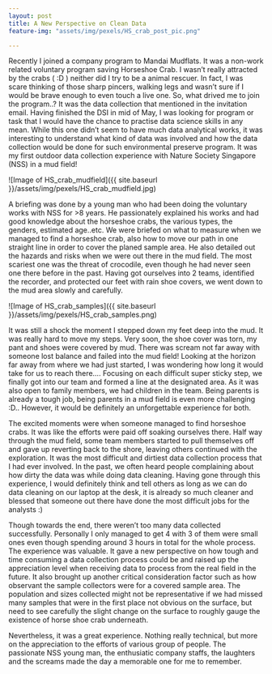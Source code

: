 ```yaml
---
layout: post
title: A New Perspective on Clean Data
feature-img: "assets/img/pexels/HS_crab_post_pic.png"

---
```



Recently I joined a company program to Mandai Mudflats. It was a non-work related voluntary program saving Horseshoe Crab. I wasn’t really attracted by the crabs ( :D ) neither did I try to be a animal rescuer. In fact, I was scare thinking of those sharp pincers, walking legs and wasn’t sure if I would be brave enough to even touch a live one. So, what drived me to join the program..? It was the data collection that mentioned in the invitation email. Having finished the DSI in mid of May, I was looking for program or task that I would have the chance to practise data science skills in any mean. While this one didn’t seem to have much data analytical works, it was interesting to understand what kind of data was involved and how the data collection would be done for such environmental preserve program. It was my first outdoor data collection experience with Nature Society Singapore (NSS) in a mud field!


![Image of HS_crab_mudfield]({{ site.baseurl }}/assets/img/pexels/HS_crab_mudfield.jpg)

A briefing was done by a young man who had been doing the voluntary works with NSS for >8 years.  He passionately explained his works and had good knowledge about the horseshoe crabs, the various types, the genders, estimated age..etc. We were briefed on what to measure when we managed to find a horseshoe crab, also how to move our path in one straight line in order to cover the planed sample area. He also detailed out the hazards and risks when we were out there in the mud field. The most scariest one was  the threat of crocodile, even though he had never seen one there before in the past. Having got ourselves into 2 teams, identified the recorder, and protected our feet with rain shoe covers, we went down to the mud area slowly and carefully.


![Image of HS_crab_samples]({{ site.baseurl }}/assets/img/pexels/HS_crab_samples.png)


It was still a shock the moment I stepped down my feet deep into the mud. It was really hard to move my steps. Very soon, the shoe cover was torn, my pant and shoes were covered by mud. There was scream not far away with someone lost balance and failed into the mud field! Looking at the horizon far away from where we had just started, I was wondering how long it would take for us to reach there…. Focusing on each difficult super sticky step, we finally got into our team and formed a line at the designated area. As it was also open to family members, we had children in the team. Being parents is already a tough job, being parents in a mud field is even more challenging :D..  However, it would be definitely an unforgettable experience for both. 

The excited moments were when someone managed to find horseshoe crabs. It was like the efforts were paid off soaking ourselves there. Half way through the mud field, some team members started to pull themselves off and gave up reverting back to the shore, leaving others continued with the exploration.  It was the most difficult and dirtiest data collection process that I had ever involved. In the past, we often heard people complaining about how dirty the data was while doing data cleaning. Having gone through this experience, I would definitely think and tell others as long as we can do data cleaning on our laptop at the desk, it is already so much cleaner and blessed that someone out there have done the most difficult jobs for the analysts :)

Though towards the end, there weren’t too many data collected successfully. Personally I only managed to get 4 with 3 of them were small ones even though spending around 3 hours in total for the whole process. The experience was valuable. It gave a new perspective on how tough and time consuming a data collection process could be and raised up the appreciation level when receiving data to process from the real field in the future. It also brought up another critical consideration factor such as how observant the sample collectors were for a covered sample area. The population and sizes collected might not be representative if we had missed many samples that were in the first place not obvious on the surface, but need to see carefully the slight change on the surface to roughly gauge the existence of horse shoe crab underneath.

Nevertheless, it was a great experience. Nothing really technical, but more on the appreciation to the efforts of various group of people. The passionate NSS young man, the enthusiatic company staffs, the laughters and the screams made the day a memorable one for me to remember.
